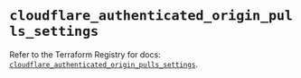 # `cloudflare_authenticated_origin_pulls_settings`

Refer to the Terraform Registry for docs: [`cloudflare_authenticated_origin_pulls_settings`](https://registry.terraform.io/providers/cloudflare/cloudflare/5.6.0/docs/resources/authenticated_origin_pulls_settings).
